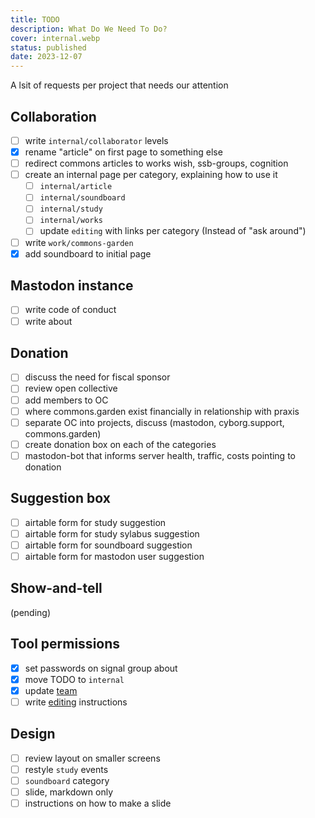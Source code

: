 ```yaml
---
title: TODO
description: What Do We Need To Do?
cover: internal.webp
status: published
date: 2023-12-07
---
```


A lsit of requests per project that needs our attention

## Collaboration

- [ ] write `internal/collaborator` levels
- [x] rename "article" on first page to something else
- [ ] redirect commons articles to works wish, ssb-groups, cognition
- [ ] create an internal page per category, explaining how to use it
    - [ ] `internal/article`
    - [ ] `internal/soundboard`
    - [ ] `internal/study`
    - [ ] `internal/works`
    - [ ] update `editing` with links per category (Instead of "ask around")
- [ ] write `work/commons-garden`
- [x] add soundboard to initial page

## Mastodon instance

- [ ] write code of conduct
- [ ] write about

## Donation

- [ ] discuss the need for fiscal sponsor
- [ ] review open collective
- [ ] add members to OC
- [ ] where commons.garden exist financially in relationship with praxis
- [ ] separate OC into projects, discuss (mastodon, cyborg.support, commons.garden)
- [ ] create donation box on each of the categories
- [ ] mastodon-bot that informs server health, traffic, costs pointing to donation

## Suggestion box

- [ ] airtable form for study suggestion
- [ ] airtable form for study sylabus suggestion
- [ ] airtable form for soundboard suggestion
- [ ] airtable form for mastodon user suggestion

## Show-and-tell

(pending)

## Tool permissions

- [x] set passwords on signal group about
- [x] move TODO to `internal`
- [x] update [team](https://praxis.nyc/team/)
- [ ] write [editing](https://praxis.nyc/internal/editing) instructions

## Design

- [ ] review layout on smaller screens
- [ ] restyle `study` events
- [ ] `soundboard` category
- [ ] slide, markdown only
- [ ] instructions on how to make a slide
